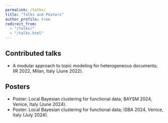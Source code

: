 ```yaml
---
permalink: /talks/
title: "Talks and Posters"
author_profile: true
redirect_from: 
  - "/talks/"
  - "/talks.html"
---
```


Contributed talks
------

* A modular approach to topic modeling for heterogeneous documents; IIR 2022, Milan, Italy (June 2022).

Posters
------

* Poster: Local Bayesian clustering for functional data; BAYSM 2024, Venice, Italy (June 2024).
* Poster: Local Bayesian clustering for functional data; ISBA 2024, Venice, Italy (July 2024).
